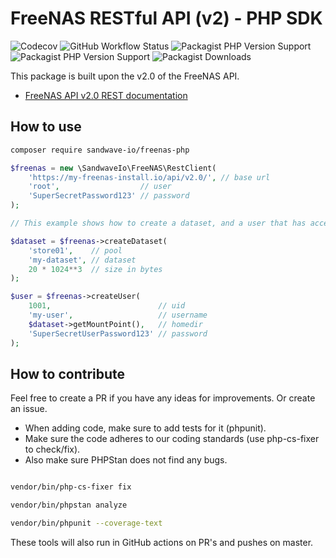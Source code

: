 # FreeNAS RESTful API (v2) - PHP SDK

![Codecov](https://img.shields.io/codecov/c/github/sandwave-io/freenas-php?style=flat-square)
![GitHub Workflow Status](https://img.shields.io/github/workflow/status/sandwave-io/freenas-php/CI?style=flat-square)
![Packagist PHP Version Support](https://img.shields.io/packagist/php-v/sandwave-io/freenas?style=flat-square)
![Packagist PHP Version Support](https://img.shields.io/packagist/v/sandwave-io/freenas?style=flat-square)
![Packagist Downloads](https://img.shields.io/packagist/dt/sandwave-io/freenas-php?style=flat-square)

This package is built upon the v2.0 of the FreeNAS API.
* [FreeNAS API v2.0 REST documentation](https://api.ixsystems.com/freenas/)


## How to use

```bash
composer require sandwave-io/freenas-php
```

```php
$freenas = new \SandwaveIo\FreeNAS\RestClient(
    'https://my-freenas-install.io/api/v2.0/', // base url
    'root',                  // user
    'SuperSecretPassword123' // password
);

// This example shows how to create a dataset, and a user that has access rights to that dataset.

$dataset = $freenas->createDataset(
    'store01',    // pool
    'my-dataset', // dataset
    20 * 1024**3  // size in bytes
);

$user = $freenas->createUser(
    1001,                        // uid
    'my-user',                   // username
    $dataset->getMountPoint(),   // homedir
    'SuperSecretUserPassword123' // password
);
```


## How to contribute

Feel free to create a PR if you have any ideas for improvements. Or create an issue.

* When adding code, make sure to add tests for it (phpunit).
* Make sure the code adheres to our coding standards (use php-cs-fixer to check/fix). 
* Also make sure PHPStan does not find any bugs.

```bash

vendor/bin/php-cs-fixer fix

vendor/bin/phpstan analyze

vendor/bin/phpunit --coverage-text

```

These tools will also run in GitHub actions on PR's and pushes on master.
